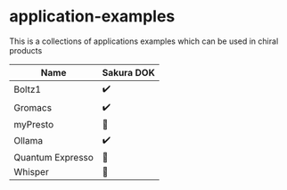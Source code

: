 # application-examples

This is a collections of applications examples which can be used in chiral products

| Name                  | Sakura DOK            |
| ---                   | ---                   |
| Boltz1                | :heavy_check_mark:    |
| Gromacs               | :heavy_check_mark:    |
| myPresto              | :construction:        |
| Ollama                | :heavy_check_mark:    |
| Quantum Expresso      | :construction:        |
| Whisper               | :construction:        |


